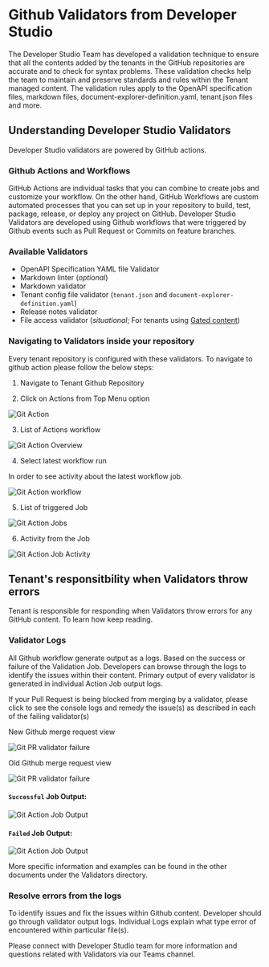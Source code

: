 # Github Validators from Developer Studio

The Developer Studio Team has developed a validation technique to ensure that all the contents added by the tenants in the GitHub repositories are accurate and to check for syntax problems. These validation checks help the team to maintain and preserve standards and rules within the Tenant managed content. The validation rules apply to the OpenAPI specification files, markdown files, document-explorer-definition.yaml, tenant.json files and more.


## Understanding Developer Studio Validators

Developer Studio validators are powered by GitHub actions.

### Github Actions and Workflows

GitHub Actions are individual tasks that you can combine to create jobs and customize your workflow. On the other hand, GitHub Workflows are custom automated processes that you can set up in your repository to build, test, package, release, or deploy any project on GitHub. Developer Studio Validators are developed using Github workflows that were triggered by Github events such as Pull Request or Commits on feature branches.

### Available Validators

  * OpenAPI Specification YAML file Validator
  * Markdown linter (_optional_)
  * Markdown validator
  * Tenant config file validator (`tenant.json` and `document-explorer-definition.yaml`)
  * Release notes validator
  * File access validator (_situational_; For tenants using [Gated content](how-to-use-gated-content.md))

### Navigating to Validators inside your repository

 Every tenant repository is configured with these validators. To navigate to github action please follow the below steps:

1. Navigate to Tenant Github Repository

2. Click on Actions from Top Menu option

![Git Action](/assets/images/validators/action-path.png)

3. List of Actions workflow

![Git Action Overview](/assets/images/validators/overview-actions.png)

4. Select latest workflow run
 
In order to see activity about the latest workflow job.

![Git Action workflow](/assets/images/validators/workflow-job.png)

5. List of triggered Job

![Git Action Jobs](/assets/images/validators/action-jobs.png)

6. Activity from the Job

![Git Action Job Activity](/assets/images/validators/action-job-activity.png)


## Tenant's responsitbility when Validators throw errors

Tenant is responsible for responding when Validators throw errors for any GitHub content. To learn how keep reading.

### Validator Logs

All Github workflow generate output as a logs. Based on the success or failure of the Validation Job. Developers can browse through the logs to identify the issues within their content. 
Primary output of every validator is generated in individual Action Job output logs.

If your Pull Request is being blocked from merging by a validator, please click to see the console logs and remedy the issue(s) as described in each of the failing validator(s)

New Github merge request view

![Git PR validator failure](/assets/images/validators/validator-failure.png)

Old Github merge request view

![Git PR validator failure](/assets/images/validators/validator-failure-details.png)

#### `Successful` Job Output: 

![Git Action Job Output](/assets/images/validators/api-validator-pass.png)

#### `Failed` Job Output:

![Git Action Job Output](/assets/images/validators/failed-markdown-validator-action.png)

More specific information and examples can be found in the other documents under the Validators directory.

### Resolve errors from the logs

To identify issues and fix the issues within Github content. Developer should go through validator output logs. Individual Logs explain what type error of encountered within particular file(s).

Please connect with Developer Studio team for more information and questions related with Validators via our Teams channel.
